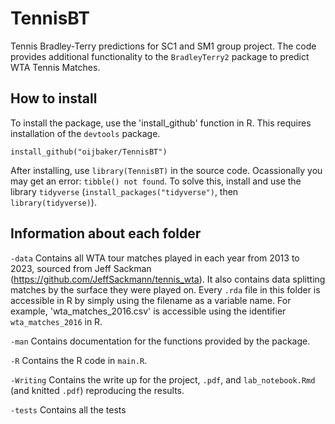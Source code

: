 # TennisBT
Tennis Bradley-Terry predictions for SC1 and SM1 group project. The code provides additional functionality to the `BradleyTerry2` package to predict WTA Tennis Matches.

## How to install
To install the package, use the 'install_github' function in R. This requires installation of the `devtools` package.

`install_github("oijbaker/TennisBT")`

After installing, use `library(TennisBT)` in the source code.
Ocassionally you may get an error: `tibble() not found`. To solve this, install and use the library `tidyverse` (`install_packages("tidyverse")`, then `library(tidyverse)`). 


## Information about each folder
`-data` Contains all WTA tour matches played in each year from 2013 to 2023, sourced from Jeff Sackman (<https://github.com/JeffSackmann/tennis_wta>). It also contains data splitting matches by the surface they were played on. Every `.rda` file in this folder is accessible in R by simply using the filename as a variable name. For example, 'wta_matches_2016.csv' is accessible using the identifier `wta_matches_2016` in R. 


`-man` Contains documentation for the functions provided by the package.

`-R` Contains the R code in `main.R`.

`-Writing` Contains the write up for the project, `.pdf`, and `lab_notebook.Rmd` (and knitted `.pdf`) reproducing the results.

`-tests` Contains all the tests

